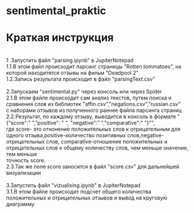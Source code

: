 # sentimental_praktic
# Краткая инструкция<br>
<br> 1 .Запустить файл "parsing.ipynb" в JupiterNotepad
  <br>1.1.В этом файл происходит парсинг страницы "Rotten tommatoes", на которой находитятся отзывы на фильм "Deadpool 2"
  <br>1.2.Запись результата происходит в файл "parsingText.csv"<br>
<br>2.Запускаем "sentimental.py" через консоль или через Spider
  <br>2.1.В этом файле происходит сам анализ текстов, путем поиска и сравнения слов из библиотек "affin.csv","negations.csv","russian.csv" <br>с наборами отзывов из полученного раннее файла парсинга страниц
  <br>2.2.Результат, по каждому отзыву, выводится в консоль в формате "{"score":" ","positive": " ", "negative":" ","comparative":" "}"",
  <br>где score- это отнонение положительных слов к отрицательным для одного отзыва,positive-количество позитивных слов,negative-<br>отрицательных слов, comparative-отношение положительных и отрицательных слов к общему количеству слов, чем меньше значение, тем меньше <br>точность score.
  <br>2.3.Так же поле score заносится в файл "score.csv" для дальнейшей визуализации<br>
<br>3.Запустить файл "vizualising.ipynb" в JupiterNotepad
  <br>3.1.В этом файле происходит подсчет общего количества положительных и отрицательных отзывов и вывод на круговую диаграмму
